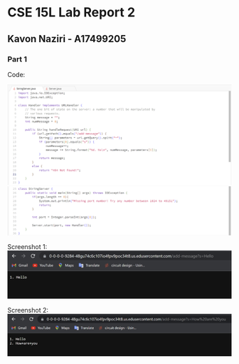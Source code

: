 # CSE 15L Lab Report 2
## Kavon Naziri - A17499205

### Part 1

Code:

![Image](cse15l_lab2_ss1-3.png)
![Image](cse15l_lab2_ss1-4.png)

Screenshot 1:
![Image](cse15l_lab2_ss1-1.png)

Screenshot 2:
![Image](cse15l_lab2_ss1-2.png)
